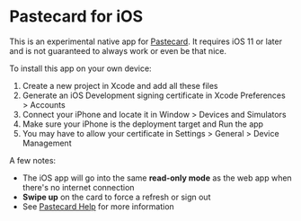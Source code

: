 # Pastecard for iOS

This is an experimental native app for [Pastecard](http://pastecard.net). It requires iOS 11 or later and is not guaranteed to always work or even be that nice.

To install this app on your own device:
1. Create a new project in Xcode and add all these files
2. Generate an iOS Development signing certificate in Xcode Preferences > Accounts
3. Connect your iPhone and locate it in Window > Devices and Simulators
4. Make sure your iPhone is the deployment target and Run the app
5. You may have to allow your certificate in Settings > General > Device Management

A few notes:
* The iOS app will go into the same __read-only mode__ as the web app when there's no internet connection
* __Swipe up__ on the card to force a refresh or sign out
* See [Pastecard Help](http://pastecard.net/help/) for more information
